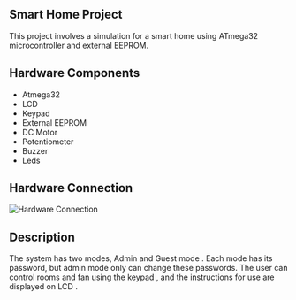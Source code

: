 ## Smart Home Project
This project involves a simulation for a smart home using ATmega32 microcontroller and external EEPROM.
## Hardware Components 
* Atmega32
* LCD
* Keypad
* External EEPROM
* DC Motor
* Potentiometer
* Buzzer
* Leds

 ## Hardware Connection
![Hardware Connection](https://github.com/MichaelSamy10/Smart_Home/assets/101044616/f34cff63-7861-4d34-811a-a07dd232a9d8)




 ## Description
 The system has two modes, Admin and Guest mode . Each mode has its password, but admin mode only can change these passwords.
 The user can control rooms and fan using the keypad , and the instructions for use are displayed on LCD .
